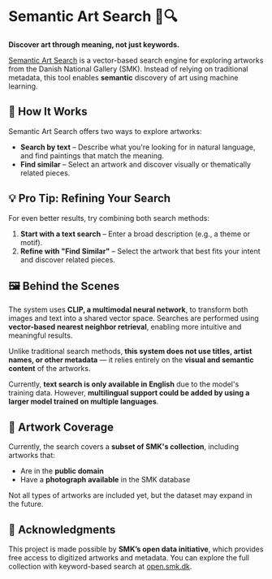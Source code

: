# Semantic Art Search 🎨🔍

**Discover art through meaning, not just keywords.**

[Semantic Art Search](https://semantic-art-search.kristianms.com) is a vector-based search engine for exploring artworks from the Danish National Gallery (SMK). Instead of relying on traditional metadata, this tool enables **semantic** discovery of art using machine learning.

## 🔎 How It Works
Semantic Art Search offers two ways to explore artworks:
- **Search by text** – Describe what you're looking for in natural language, and find paintings that match the meaning.
- **Find similar** – Select an artwork and discover visually or thematically related pieces.

## 💡 Pro Tip: Refining Your Search
For even better results, try combining both search methods:
1. **Start with a text search** – Enter a broad description (e.g., a theme or motif).
2. **Refine with "Find Similar"** – Select the artwork that best fits your intent and discover related pieces.

## 🖼️ Behind the Scenes
The system uses **CLIP, a multimodal neural network**, to transform both images and text into a shared vector space. Searches are performed using **vector-based nearest neighbor retrieval**, enabling more intuitive and meaningful results.

Unlike traditional search methods, **this system does not use titles, artist names, or other metadata** — it relies entirely on the **visual and semantic content** of the artworks.

Currently, **text search is only available in English** due to the model's training data. However, **multilingual support could be added by using a larger model trained on multiple languages**.

## 🎨 Artwork Coverage
Currently, the search covers a **subset of SMK's collection**, including artworks that:
- Are in the **public domain**
- Have a **photograph available** in the SMK database

Not all types of artworks are included yet, but the dataset may expand in the future.

## 🙌 Acknowledgments
This project is made possible by **SMK’s open data initiative**, which provides free access to digitized artworks and metadata. You can explore the full collection with keyword-based search at [open.smk.dk](https://open.smk.dk/).
